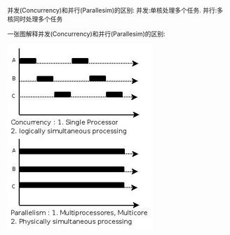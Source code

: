 并发(Concurrency)和并行(Parallesim)的区别:
并发:单核处理多个任务. 并行:多核同时处理多个任务

一张图解释并发(Concurrency)和并行(Parallesim)的区别:

![并发和并行的区别](images/img_2016-09-16-1.jpg "ReferencePicture")


